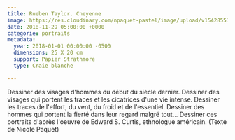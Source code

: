 ```yaml
---
title: Rueben Taylor. Cheyenne
image: https://res.cloudinary.com/npaquet-pastel/image/upload/v1542855176/DSC07791-2.jpg
date: 2018-11-29 05:00:00 +0000
categorie: portraits
metadata:
  year: 2018-01-01 00:00:00 -0500
  dimensions: 25 X 20 cm
  support: Papier Strathmore
  type: Craie blanche

---
```

Dessiner des visages d'hommes du début du siècle dernier. Dessiner des visages qui portent les traces et les cicatrices d'une vie intense. Dessiner les traces de l'effort, du vent, du froid et de l'essentiel. Dessiner des hommes qui portent la fierté dans leur regard malgré tout... Dessiner ces portraits d'après l'oeuvre de Edward S. Curtis, ethnologue américain. (Texte de Nicole Paquet)